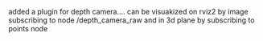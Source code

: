 added a plugin for depth camera.... can be visuakized on rviz2 by image subscribing to node /depth_camera_raw and in 3d plane by subscribing to points node
